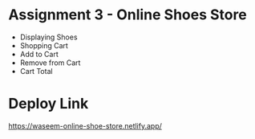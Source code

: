 # Assignment 3 - Online Shoes Store

- Displaying Shoes
- Shopping Cart
- Add to Cart
- Remove from Cart
- Cart Total


# Deploy Link

https://waseem-online-shoe-store.netlify.app/
